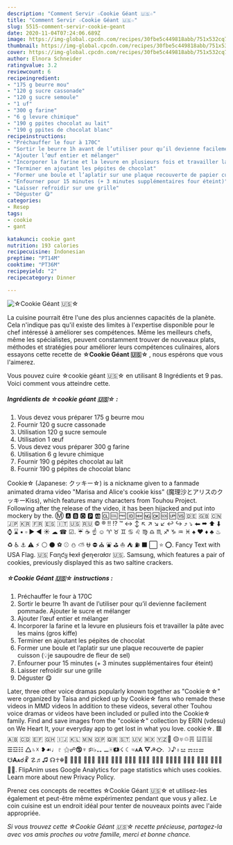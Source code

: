 ```yaml
---
description: "Comment Servir ☆Cookie Géant 🇺🇸☆"
title: "Comment Servir ☆Cookie Géant 🇺🇸☆"
slug: 5515-comment-servir-cookie-geant
date: 2020-11-04T07:24:06.689Z
image: https://img-global.cpcdn.com/recipes/30fbe5c449818abb/751x532cq70/☆cookie-geant-🇺🇸☆-photo-principale-de-la-recette.jpg
thumbnail: https://img-global.cpcdn.com/recipes/30fbe5c449818abb/751x532cq70/☆cookie-geant-🇺🇸☆-photo-principale-de-la-recette.jpg
cover: https://img-global.cpcdn.com/recipes/30fbe5c449818abb/751x532cq70/☆cookie-geant-🇺🇸☆-photo-principale-de-la-recette.jpg
author: Elnora Schneider
ratingvalue: 3.2
reviewcount: 6
recipeingredient:
- "175 g beurre mou"
- "120 g sucre cassonade"
- "120 g sucre semoule"
- "1 uf"
- "300 g farine"
- "6 g levure chimique"
- "190 g ppites chocolat au lait"
- "190 g ppites de chocolat blanc"
recipeinstructions:
- "Préchauffer le four à 170C"
- "Sortir le beurre 1h avant de l’utiliser pour qu’il devienne facilement pommade. Ajouter le sucre et mélanger"
- "Ajouter l’œuf entier et mélanger"
- "Incorporer la farine et la levure en plusieurs fois et travailler la pâte avec les mains (gros kiffe)"
- "Terminer en ajoutant les pépites de chocolat"
- "Former une boule et l’aplatir sur une plaque recouverte de papier cuisson (💡je saupoudre de fleur de sel)"
- "Enfourner pour 15 minutes (+ 3 minutes supplémentaires four éteint)"
- "Laisser refroidir sur une grille"
- "Déguster 😋"
categories:
- Resep
tags:
- cookie
- gant

katakunci: cookie gant 
nutrition: 193 calories
recipecuisine: Indonesian
preptime: "PT14M"
cooktime: "PT36M"
recipeyield: "2"
recipecategory: Dinner

---
```



![☆Cookie Géant 🇺🇸☆](https://img-global.cpcdn.com/recipes/30fbe5c449818abb/751x532cq70/☆cookie-geant-🇺🇸☆-photo-principale-de-la-recette.jpg)

La cuisine pourrait être l'une des plus anciennes capacités de la planète. Cela n'indique pas qu'il existe des limites à l'expertise disponible pour le chef intéressé à améliorer ses compétences. Même les meilleurs chefs, même les spécialistes, peuvent constamment trouver de nouveaux plats, méthodes et stratégies pour améliorer leurs compétences culinaires, alors essayons cette recette de <strong> ☆Cookie Géant 🇺🇸☆ </strong>, nous espérons que vous l'aimerez.

<!--inarticleads1-->

Vous pouvez cuire ☆cookie géant 🇺🇸☆ en utilisant 8 Ingrédients et 9 pas. Voici comment vous atteindre cette.

##### Ingrédients de ☆cookie géant 🇺🇸☆ :

1. Vous devez vous préparer 175 g beurre mou
1. Fournir 120 g sucre cassonade
1. Utilisation 120 g sucre semoule
1. Utilisation 1 œuf
1. Vous devez vous préparer 300 g farine
1. Utilisation 6 g levure chimique
1. Fournir 190 g pépites chocolat au lait
1. Fournir 190 g pépites de chocolat blanc


Cookie☆ (Japanese: クッキー☆) is a nickname given to a fanmade animated drama video &#34;Marisa and Alice&#39;s cookie kiss&#34; (魔理沙とアリスのクッキーKiss), which features many characters from Touhou Project. Following after the release of the video, it has been hijacked and put into mockery by the. Ⓜ 🅰 🅱 🅾 🅿 🆎 🆑 🆒 🆓 🆔 🆕 🆖 🆗 🆘 🆙 🆚 🇩🇪 🇬🇧 🇨🇳 🇯🇵 🇰🇷 🇫🇷 🇪🇸 🇮🇹 🇺🇸 🇷🇺 © ® ‼ ⁉ ™ ↔ ↕ ↖ ↗ ↘ ↙ ↩ ↪ ⤴ ⤵ ⬅ ➡ ⬆ ⬇ ⌚ ⌛ ▪ ▫ ▶ ◀ ☀ ☁ ☎ ☑. ☔ ☕ ☝ ☺ ♈ ♉ ♊ ♋ ♌ ♍ ♎ ♏ ♐ ♑ ♒ ♓ ♠ ♥ ♦ ♣ ♨ ♻ ♿ ⚓ ⚠ ⚡ ⚪ ⚫ ⚽ ⚾ ⛄ ⛅ ⛎ ⛔ ⛪ ⛲ ⛳ ⛵ ⛺ ⛽ ⬛ ⬜ ⭐ ⭕. Fancy Text with USA Flag. 🇺🇸 Fαɳƈყ ƚҽxƚ ɠҽɳҽɾαƚσɾ 🇺🇸. Samsung, which features a pair of cookies, previously displayed this as two saltine crackers. 

<!--inarticleads2-->

##### ☆Cookie Géant 🇺🇸☆ instructions :

1. Préchauffer le four à 170C
1. Sortir le beurre 1h avant de l’utiliser pour qu’il devienne facilement pommade. Ajouter le sucre et mélanger
1. Ajouter l’œuf entier et mélanger
1. Incorporer la farine et la levure en plusieurs fois et travailler la pâte avec les mains (gros kiffe)
1. Terminer en ajoutant les pépites de chocolat
1. Former une boule et l’aplatir sur une plaque recouverte de papier cuisson (💡je saupoudre de fleur de sel)
1. Enfourner pour 15 minutes (+ 3 minutes supplémentaires four éteint)
1. Laisser refroidir sur une grille
1. Déguster 😋


Later, three other voice dramas popularly known together as &#34;Cookie☆☆&#34; were organized by Taisa and picked up by Cookie☆ fans who remade these videos in MMD videos In addition to these videos, several other Touhou voice dramas or videos have been included or pulled into the Cookie☆ family. Find and save images from the &#34;cookie☆&#34; collection by ERIN (vdesu) on We Heart It, your everyday app to get lost in what you love. cookie☆. 🟥🇦🇧 🇨🇩 🇪🇫 🇬🇭 🇮🇯 🇰🇱 🇲🇳 🇴🇵 🇶🇷 🇸🇹 🇺🇻 🇼🇽 🇾🇿🤍 🟡♅♲☴ ☳☶☱ ☰☲☷ 🛆♄☓ ❥☙♩♇ ⚝☍🕲♆ ♯♮♭⚋ ⚊🀅🗱☇ ☾♃🗚 ⛛☭⛮. ☽♪♁⚍ ⚎⚏⚌ ☋🗛☌☧ ☡♬♫ ☊☥☬ ⚿⛻♺ ⛧🗰🎝 🗶🗷🗴 🀍⛜⛦ ⛠🗦🕱 ♢♤⛝ ⛯♼⚯ ⚲⛤⚹⚶ 🀨🀋🀡 🀣🀖🀉 🀛🀂⚸ ⚉⛣. FlipAnim uses Google Analytics for page statistics which uses cookies. Learn more about new Privacy Policy. 

<!--inarticleads1-->

<p>
Prenez ces concepts de recettes ☆Cookie Géant 🇺🇸☆ et utilisez-les également et peut-être même expérimentez pendant que vous y allez. Le coin cuisine est un endroit idéal pour tenter de nouveaux points avec l'aide appropriée.
</p>

<p>
<i>Si vous trouvez cette ☆Cookie Géant 🇺🇸☆ recette précieuse, partagez-la avec vos amis proches ou votre famille, merci et bonne chance.</i>
</p>
